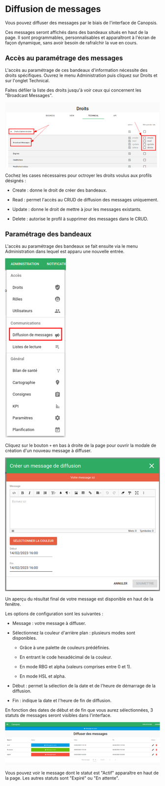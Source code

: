 # Diffusion de messages

Vous pouvez diffuser des messages par le biais de l'interface de Canopsis.

Ces messages seront affichés dans des bandeaux situés en haut de la page. Il sont programmables, personnalisables et apparaîtront à l'écran de façon dynamique, sans avoir besoin de rafraîchir la vue en cours.

## Accès au paramétrage des messages

L'accès au paramétrage de ces bandeaux d'information nécessite des droits spécifiques. Ouvrez le menu Administration puis cliquez sur Droits et sur l'onglet Technical.

Faites défiler la liste des droits jusqu'à voir ceux qui concernent les "Broadcast Messages".

![Droits CRUD diffuser des messages](img/broadcast_acces.png)

Cochez les cases nécessaires pour octroyer les droits voulus aux profils désignés :

- Create : donne le droit de créer des bandeaux.

- Read : permet l'accès au CRUD de diffusion des messages uniquement.

- Update : donne le droit de mettre à jour les messages existants.

- Delete : autorise le profil à supprimer des messages dans le CRUD.

## Paramétrage des bandeaux

L'accès au paramétrage des bandeaux se fait ensuite via le menu Administration dans lequel est apparu une nouvelle entrée.

![Accès CRUD diffuser des messages](img/broadcast_menu.png)

Cliquez sur le bouton `+` en bas à droite de la page pour ouvrir la modale de création d'un nouveau message à diffuser.

![Modale de création nouveau message](img/broadcast_modal_creation.png)

Un aperçu du résultat final de votre message est disponible en haut de la fenêtre.

Les options de configuration sont les suivantes :

- Message : votre message à diffuser.

- Sélectionnez la couleur d'arrière plan : plusieurs modes sont disponibles.

    - Grâce à une palette de couleurs prédéfinies.

    - En entrant le code hexadécimal de la couleur.

    - En mode RBG et alpha (valeurs comprises entre 0 et 1).

    - En mode HSL et alpha.

- Début : permet la sélection de la date et de l'heure de démarrage de la diffusion.

- Fin : indique la date et l'heure de fin de diffusion.

En fonction des dates de début et de fin que vous aurez sélectionnées, 3 statuts de messages seront visibles dans l'interface.

![Affichage des différents types de messages](img/broadcast_liste_exemple.png)

Vous pouvez voir le message dont le statut est "Actif" apparaître en haut de la page. Les autres statuts sont "Expiré" ou "En attente".
